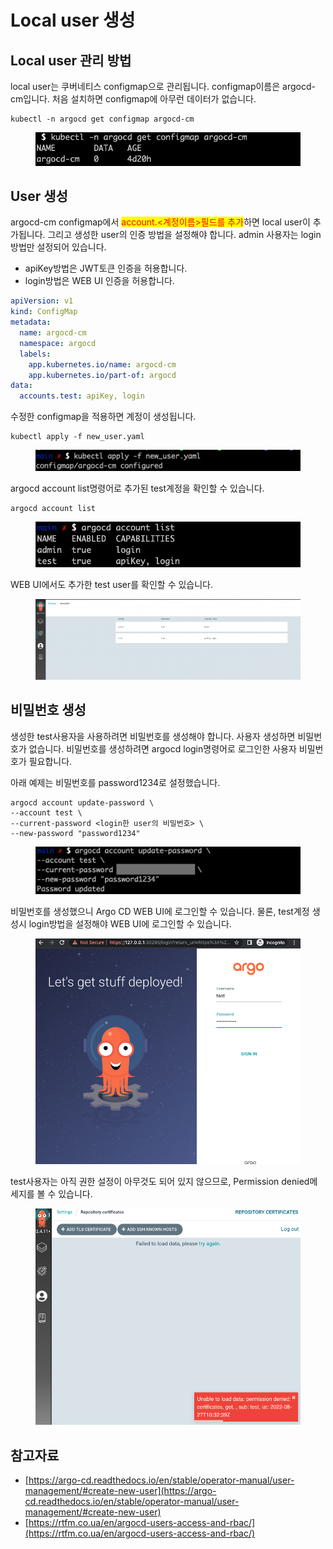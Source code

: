 # Local user 생성

## Local user 관리 방법

local user는 쿠버네티스 configmap으로 관리됩니다. configmap이름은 argocd-cm입니다. 처음 설치하면 configmap에 아무런 데이터가 없습니다.

```shell
kubectl -n argocd get configmap argocd-cm
```

<figure><img src="../.gitbook/assets/image (137).png" alt=""><figcaption></figcaption></figure>

## User 생성

argocd-cm configmap에서 <mark style="color:red;">account.<계정이름>필드를 추가</mark>하면 local user이 추가됩니다. 그리고 생성한 user의 인증 방법을 설정해야 합니다. admin 사용자는 login방법만 설정되어 있습니다.

* apiKey방법은 JWT토큰 인증을 허용합니다.&#x20;
* login방법은 WEB UI 인증을 허용합니다.

```yaml
apiVersion: v1
kind: ConfigMap
metadata:
  name: argocd-cm
  namespace: argocd
  labels:
    app.kubernetes.io/name: argocd-cm
    app.kubernetes.io/part-of: argocd
data:
  accounts.test: apiKey, login
```



수정한 configmap을 적용하면 계정이 생성됩니다.

```
kubectl apply -f new_user.yaml
```

<figure><img src="../.gitbook/assets/image (188).png" alt=""><figcaption></figcaption></figure>



argocd account list명령어로 추가된 test계정을 확인할 수 있습니다.

```shell
argocd account list
```

<figure><img src="../.gitbook/assets/image (20).png" alt=""><figcaption></figcaption></figure>



WEB UI에서도 추가한 test user를 확인할 수 있습니다.

<figure><img src="../.gitbook/assets/image (113).png" alt=""><figcaption></figcaption></figure>



## 비밀번호 생성

생성한 test사용자을 사용하려면 비밀번호를 생성해야 합니다. 사용자 생성하면 비밀번호가 없습니다. 비밀번호를 생성하려면 argocd login명령어로 로그인한 사용자 비밀번호가 필요합니다.



아래 예제는 비밀번호를 password1234로 설정했습니다.

```shell
argocd account update-password \
--account test \
--current-password <login한 user의 비밀번호> \
--new-password "password1234"
```

<figure><img src="../.gitbook/assets/image (123).png" alt=""><figcaption></figcaption></figure>

비밀번호를 생성했으니 Argo CD WEB UI에 로그인할 수 있습니다. 물론, test계정 생성시 login방법을 설정해야 WEB UI에 로그인할 수 있습니다.

<figure><img src="../.gitbook/assets/image (128).png" alt=""><figcaption></figcaption></figure>

test사용자는 아직 권한 설정이 아무것도 되어 있지 않으므로, Permission denied메세지를 볼 수 있습니다.

<figure><img src="../.gitbook/assets/image (125).png" alt=""><figcaption></figcaption></figure>





## 참고자료

* [https://argo-cd.readthedocs.io/en/stable/operator-manual/user-management/#create-new-user](https://argo-cd.readthedocs.io/en/stable/operator-manual/user-management/#create-new-user)
* [https://rtfm.co.ua/en/argocd-users-access-and-rbac/](https://rtfm.co.ua/en/argocd-users-access-and-rbac/)

